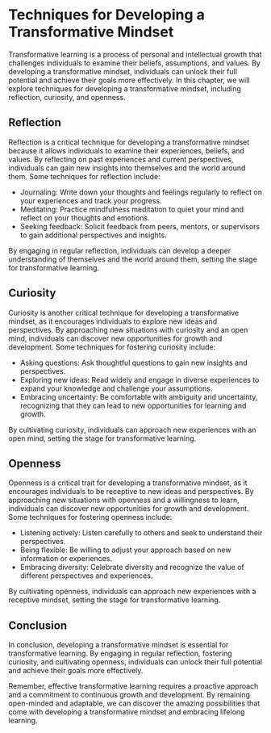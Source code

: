 Techniques for Developing a Transformative Mindset
====================================================================================================

Transformative learning is a process of personal and intellectual growth that challenges individuals to examine their beliefs, assumptions, and values. By developing a transformative mindset, individuals can unlock their full potential and achieve their goals more effectively. In this chapter, we will explore techniques for developing a transformative mindset, including reflection, curiosity, and openness.

Reflection
----------

Reflection is a critical technique for developing a transformative mindset because it allows individuals to examine their experiences, beliefs, and values. By reflecting on past experiences and current perspectives, individuals can gain new insights into themselves and the world around them. Some techniques for reflection include:

* Journaling: Write down your thoughts and feelings regularly to reflect on your experiences and track your progress.
* Meditating: Practice mindfulness meditation to quiet your mind and reflect on your thoughts and emotions.
* Seeking feedback: Solicit feedback from peers, mentors, or supervisors to gain additional perspectives and insights.

By engaging in regular reflection, individuals can develop a deeper understanding of themselves and the world around them, setting the stage for transformative learning.

Curiosity
---------

Curiosity is another critical technique for developing a transformative mindset, as it encourages individuals to explore new ideas and perspectives. By approaching new situations with curiosity and an open mind, individuals can discover new opportunities for growth and development. Some techniques for fostering curiosity include:

* Asking questions: Ask thoughtful questions to gain new insights and perspectives.
* Exploring new ideas: Read widely and engage in diverse experiences to expand your knowledge and challenge your assumptions.
* Embracing uncertainty: Be comfortable with ambiguity and uncertainty, recognizing that they can lead to new opportunities for learning and growth.

By cultivating curiosity, individuals can approach new experiences with an open mind, setting the stage for transformative learning.

Openness
--------

Openness is a critical trait for developing a transformative mindset, as it encourages individuals to be receptive to new ideas and perspectives. By approaching new situations with openness and a willingness to learn, individuals can discover new opportunities for growth and development. Some techniques for fostering openness include:

* Listening actively: Listen carefully to others and seek to understand their perspectives.
* Being flexible: Be willing to adjust your approach based on new information or experiences.
* Embracing diversity: Celebrate diversity and recognize the value of different perspectives and experiences.

By cultivating openness, individuals can approach new experiences with a receptive mindset, setting the stage for transformative learning.

Conclusion
----------

In conclusion, developing a transformative mindset is essential for transformative learning. By engaging in regular reflection, fostering curiosity, and cultivating openness, individuals can unlock their full potential and achieve their goals more effectively.

Remember, effective transformative learning requires a proactive approach and a commitment to continuous growth and development. By remaining open-minded and adaptable, we can discover the amazing possibilities that come with developing a transformative mindset and embracing lifelong learning.
